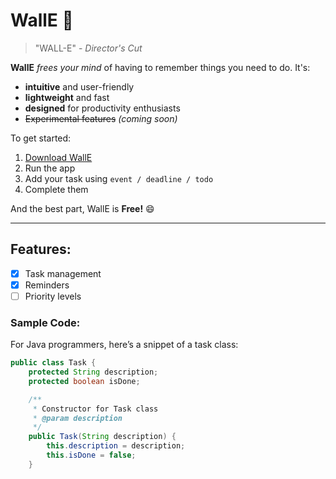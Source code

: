 # WallE 🤖

> "WALL-E" - *Director's Cut*

**WallE** *frees your mind* of having to remember things you need to do. It's:
- **intuitive** and user-friendly
- **lightweight** and fast
- **designed** for productivity enthusiasts
- ~~Experimental features~~ *(coming soon)*

To get started:
1. [Download WallE](https://github.com/Kiranlimtl/ip/releases/tag/A-Release)
2. Run the app
3. Add your task using `event / deadline / todo`
4. Complete them

And the best part, WallE is **Free!** 😄

---

## Features:
- [x] Task management
- [x] Reminders
- [ ] Priority levels

### Sample Code:
For Java programmers, here’s a snippet of a task class:

```java
public class Task {
    protected String description;
    protected boolean isDone;

    /**
     * Constructor for Task class
     * @param description
     */
    public Task(String description) {
        this.description = description;
        this.isDone = false;
    }

